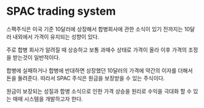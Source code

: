 # SPAC trading system

스팩주식은 미국 기준 10달러에 상장해서 합병회사에 관한 소식이 있기 전까지는 10달러 내외에서 가격이 유지되는 성향이 있다.

주로 합병 회사가 알려질 때 상승하고 보통 과매수 상태로 가격이 올라 이후 가격의 조정을 받는것이 일반적이다. 

합병에 실패하거나 합병에 반대하면 상장했던 10달러의 가격에 약간의 이자를 더해서 돈을 돌려준다. 따라서 SPAC 주식은 원금을 보장받을 수 있는 주식이다.

원금이 보장되는 성질과 합병 소식으로 인한 가격 상승을 원리로 수익을 극대화 할 수 있는 매매 시스템을 개발하고자 한다.